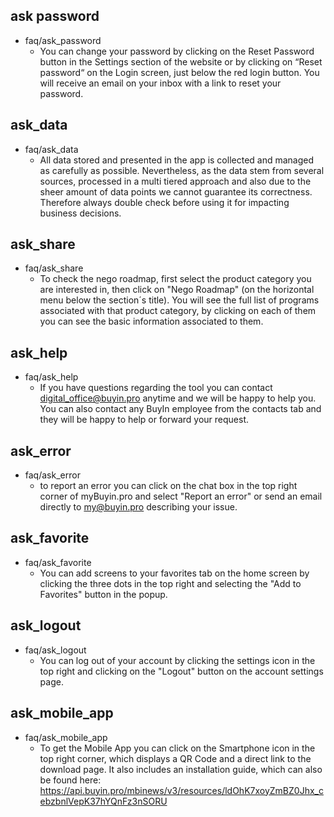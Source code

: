 ## ask password
* faq/ask_password
    - You can change your password by clicking on the Reset Password button in the Settings section of the website or by clicking on “Reset password“ on the Login screen, just below the red login button. You will receive an email on your inbox with a link to reset your password.

## ask_data
* faq/ask_data
    - All data stored and presented in the app is collected and managed as carefully as possible. Nevertheless, as the data stem from several sources, processed in a multi tiered approach and also due to the sheer amount of data points we cannot guarantee its correctness. Therefore always double check before using it for impacting business decisions.

## ask_share
* faq/ask_share
    - To check the nego roadmap, first select the product category you are interested in, then click on "Nego Roadmap" (on the horizontal menu below the section´s title). You will see the full list of programs associated with that product category, by clicking on each of them you can see the basic information associated to them.


## ask_help
* faq/ask_help
    - If you have questions regarding the tool you can contact digital_office@buyin.pro anytime and we will be happy to help you. You can also contact any BuyIn employee from the contacts tab and they will be happy to help or forward your request.

## ask_error
* faq/ask_error
    - to report an error you can click on the chat box in the top right corner of myBuyin.pro and select "Report an error" or send an email directly to my@buyin.pro describing your issue.

## ask_favorite
* faq/ask_favorite
    - You can add screens to your favorites tab on the home screen by clicking the three dots in the top right and selecting the "Add to Favorites" button in the popup.


## ask_logout
* faq/ask_logout
    - You can log out of your account by clicking the settings icon in the top right and clicking on the "Logout" button on the account settings page.

## ask_mobile_app
* faq/ask_mobile_app
    - To get the Mobile App you can click on the Smartphone icon in the top right corner, which displays a QR Code and a direct link to the download page. It also includes an installation guide, which can also be found here: https://api.buyin.pro/mbinews/v3/resources/ldOhK7xoyZmBZ0Jhx_cebzbnlVepK37hYQnFz3nSORU
